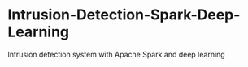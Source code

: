 # Intrusion-Detection-Spark-Deep-Learning
Intrusion detection system with Apache Spark and deep learning
